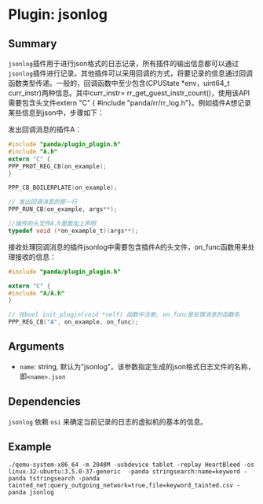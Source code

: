 Plugin: jsonlog
===========

Summary
-------

`jsonlog`插件用于进行json格式的日志记录，所有插件的输出信息都可以通过`jsonlog`插件进行记录。其他插件可以采用回调的方式，将要记录的信息通过回调函数类型传递。一般的，回调函数中至少包含(CPUState *env，uint64_t curr_instr)两种信息。其中curr_instr= rr_get_guest_instr_count()，使用该API需要包含头文件extern "C" { #include "panda/rr/rr_log.h"}。例如插件A想记录某些信息到json中，步骤如下：

发出回调消息的插件A：

```c
#include "panda/plugin_plugin.h"
#include "A.h"
extern "C" {
PPP_PROT_REG_CB(on_example);
}

PPP_CB_BOILERPLATE(on_example);

// 发出回调消息的那一行
PPP_RUN_CB(on_example, args**);

//插件的头文件A.h里面加上声明
typedef void (*on_example_t)(args**);
```

接收处理回调消息的插件jsonlog中需要包含插件A的头文件，on_func函数用来处理接收的信息：

```c
#include "panda/plugin_plugin.h"

extern "C" {
#include "A/A.h"
}

// 在bool init_plugin(void *self) 函数中注册, on_func是处理消息的函数名
PPP_REG_CB("A", on_example, on_func);
```

Arguments
---------

* `name`: string, 默认为"jsonlog"。该参数指定生成的json格式日志文件的名称，即`<name>.json`

Dependencies
------------

`jsonlog` 依赖 `osi` 来确定当前记录的日志的虚拟机的基本的信息。


Example
-------
```shell
./qemu-system-x86_64 -m 2048M -usbdevice tablet -replay HeartBleed -os linux-32-ubuntu:3.5.0-37-generic  -panda stringsearch:name=keyword -panda tstringsearch -panda tainted_net:query_outgoing_network=true,file=keyword_tainted.csv -panda jsonlog
```
